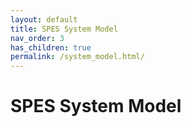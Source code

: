 ```yaml
---
layout: default
title: SPES System Model
nav_order: 3
has_children: true
permalink: /system_model.html/
---
```

# SPES System Model
